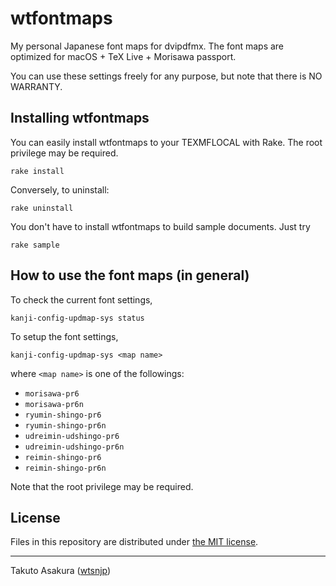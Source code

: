# wtfontmaps

My personal Japanese font maps for dvipdfmx. The font maps are optimized for macOS + TeX Live + Morisawa passport.

You can use these settings freely for any purpose, but note that there is NO WARRANTY.

## Installing wtfontmaps

You can easily install wtfontmaps to your TEXMFLOCAL with Rake. The root privilege may be required.

```shell
rake install
```

Conversely, to uninstall:

```shell
rake uninstall
```

You don't have to install wtfontmaps to build sample documents. Just try

```shell
rake sample
```

## How to use the font maps (in general)

To check the current font settings,

```shell
kanji-config-updmap-sys status
```

To setup the font settings,

```shell
kanji-config-updmap-sys <map name>
```

where `<map name>` is one of the followings:

* `morisawa-pr6`
* `morisawa-pr6n`
* `ryumin-shingo-pr6`
* `ryumin-shingo-pr6n`
* `udreimin-udshingo-pr6`
* `udreimin-udshingo-pr6n`
* `reimin-shingo-pr6`
* `reimin-shingo-pr6n`

Note that the root privilege may be required.

## License

Files in this repository are distributed under [the MIT license](./LICENSE).

---

Takuto Asakura ([wtsnjp](https://twitter.com/wtsnjp))
